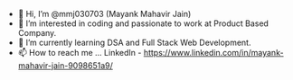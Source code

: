 - 👋 Hi, I’m @mmj030703 (Mayank Mahavir Jain)
- 👀 I’m interested in coding and passionate to work at Product Based Company.
- 🌱 I’m currently learning DSA and Full Stack Web Development.
- 📫 How to reach me ... LinkedIn - https://www.linkedin.com/in/mayank-mahavir-jain-9098651a9/

<!---
mmj030703/mmj030703 is a ✨ special ✨ repository because its `README.md` (this file) appears on your GitHub profile.
You can click the Preview link to take a look at your changes.
--->
